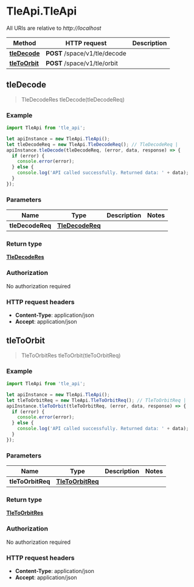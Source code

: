 # TleApi.TleApi

All URIs are relative to *http://localhost*

Method | HTTP request | Description
------------- | ------------- | -------------
[**tleDecode**](TleApi.md#tleDecode) | **POST** /space/v1/tle/decode | 
[**tleToOrbit**](TleApi.md#tleToOrbit) | **POST** /space/v1/tle/orbit | 



## tleDecode

> TleDecodeRes tleDecode(tleDecodeReq)



### Example

```javascript
import TleApi from 'tle_api';

let apiInstance = new TleApi.TleApi();
let tleDecodeReq = new TleApi.TleDecodeReq(); // TleDecodeReq | 
apiInstance.tleDecode(tleDecodeReq, (error, data, response) => {
  if (error) {
    console.error(error);
  } else {
    console.log('API called successfully. Returned data: ' + data);
  }
});
```

### Parameters


Name | Type | Description  | Notes
------------- | ------------- | ------------- | -------------
 **tleDecodeReq** | [**TleDecodeReq**](TleDecodeReq.md)|  | 

### Return type

[**TleDecodeRes**](TleDecodeRes.md)

### Authorization

No authorization required

### HTTP request headers

- **Content-Type**: application/json
- **Accept**: application/json


## tleToOrbit

> TleToOrbitRes tleToOrbit(tleToOrbitReq)



### Example

```javascript
import TleApi from 'tle_api';

let apiInstance = new TleApi.TleApi();
let tleToOrbitReq = new TleApi.TleToOrbitReq(); // TleToOrbitReq | 
apiInstance.tleToOrbit(tleToOrbitReq, (error, data, response) => {
  if (error) {
    console.error(error);
  } else {
    console.log('API called successfully. Returned data: ' + data);
  }
});
```

### Parameters


Name | Type | Description  | Notes
------------- | ------------- | ------------- | -------------
 **tleToOrbitReq** | [**TleToOrbitReq**](TleToOrbitReq.md)|  | 

### Return type

[**TleToOrbitRes**](TleToOrbitRes.md)

### Authorization

No authorization required

### HTTP request headers

- **Content-Type**: application/json
- **Accept**: application/json


